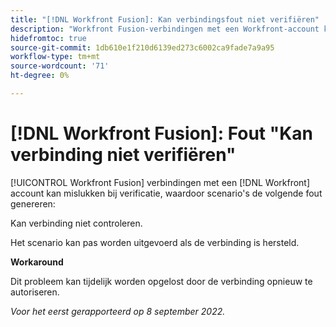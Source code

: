 ```yaml
---
title: "[!DNL Workfront Fusion]: Kan verbindingsfout niet verifiëren"
description: "Workfront Fusion-verbindingen met een Workfront-account kunnen mislukken bij verificatie, waardoor scenario's de volgende fout genereren: Kan de verbinding niet controleren."
hidefromtoc: true
source-git-commit: 1db610e1f210d6139ed273c6002ca9fade7a9a95
workflow-type: tm+mt
source-wordcount: '71'
ht-degree: 0%

---
```



# [!DNL Workfront Fusion]: Fout &quot;Kan verbinding niet verifiëren&quot;

[!UICONTROL Workfront Fusion] verbindingen met een [!DNL Workfront] account kan mislukken bij verificatie, waardoor scenario&#39;s de volgende fout genereren:

Kan verbinding niet controleren.

Het scenario kan pas worden uitgevoerd als de verbinding is hersteld.

**Workaround**

Dit probleem kan tijdelijk worden opgelost door de verbinding opnieuw te autoriseren.

_Voor het eerst gerapporteerd op 8 september 2022._

